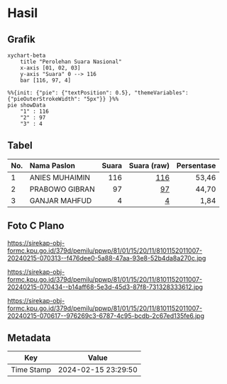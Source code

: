 # Hasil

## Grafik

```mermaid
xychart-beta
    title "Perolehan Suara Nasional"
    x-axis [01, 02, 03]
    y-axis "Suara" 0 --> 116
    bar [116, 97, 4]
```

```mermaid
%%{init: {"pie": {"textPosition": 0.5}, "themeVariables": {"pieOuterStrokeWidth": "5px"}} }%%
pie showData
    "1" : 116
    "2" : 97
    "3" : 4
```

## Tabel

| No. | Nama Paslon    | Suara | Suara (raw) | Persentase |
|:--- |:-------------- | -----:| -----------:| ----------:|
| 1   | ANIES MUHAIMIN | 116   | [116][p-1]  | 53,46      |
| 2   | PRABOWO GIBRAN | 97    | [97][p-2]   | 44,70      |
| 3   | GANJAR MAHFUD  | 4     | [4][p-3]    | 1,84       |


[p-1]: https://github.com/gigit-pemilu/pemilu-2024/blob/main/pilpres/hitung-suara/sub/81-maluku/sub/01-maluku-tengah/sub/15-leihitu/sub/2011-hila/sub/007-tps/sub/paslon-1.txt
[p-2]: https://github.com/gigit-pemilu/pemilu-2024/blob/main/pilpres/hitung-suara/sub/81-maluku/sub/01-maluku-tengah/sub/15-leihitu/sub/2011-hila/sub/007-tps/sub/paslon-2.txt
[p-3]: https://github.com/gigit-pemilu/pemilu-2024/blob/main/pilpres/hitung-suara/sub/81-maluku/sub/01-maluku-tengah/sub/15-leihitu/sub/2011-hila/sub/007-tps/sub/paslon-3.txt

## Foto C Plano

https://sirekap-obj-formc.kpu.go.id/379d/pemilu/ppwp/81/01/15/20/11/8101152011007-20240215-070313--f476dee0-5a88-47aa-93e8-52b4da8a270c.jpg

https://sirekap-obj-formc.kpu.go.id/379d/pemilu/ppwp/81/01/15/20/11/8101152011007-20240215-070434--b14aff68-5e3d-45d3-87f8-731328333612.jpg

https://sirekap-obj-formc.kpu.go.id/379d/pemilu/ppwp/81/01/15/20/11/8101152011007-20240215-070617--976269c3-6787-4c95-bcdb-2c67ed135fe6.jpg


## Metadata

| Key        | Value               |
| ---------- | ------------------- |
| Time Stamp | 2024-02-15 23:29:50 |



